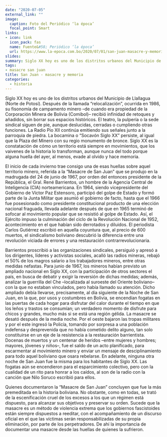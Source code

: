```yaml
---
date: "2020-07-05"
external_link: ""
image:
  caption: Foto del Periódico ‘la época’
  focal_point: Smart
links:
- icon: link
  icon_pack: fas
  name: Fuente&#58; Periódico ‘la época’
  url: https://www.la-epoca.com.bo/2020/07/01/san-juan-masacre-y-memoria/
slides: 
summary: Siglo XX hoy es uno de los distritos urbanos del Municipio de Llallagua (Norte de Potosí).
tags:
- masacre san juan
title: San Juan - masacre y memoria
categories:
  - historia
---
```


Siglo XX hoy es uno de los distritos urbanos del Municipio de Llallagua (Norte de Potosí). Después de la llamada “relocalización”, ocurrida en 1986, su fisonomía de campamento minero –de cuando era propiedad de la Corporación Minera de Bolivia (Comibol)– recibió infinidad de retoques y añadidos, sin borrar sus espacios históricos. El teatro, la pulpería o la sede sindical siguen de pie, aunque deslucidas, cerradas o cumpliendo otras funciones. La Radio Pio XII continúa emitiendo sus señales junto a la parroquia de piedra. La bocamina o “Socavón Siglo XX” persiste, al igual que la Plaza del Minero con su regio monumento de bronce. Siglo XX es la constatación de cómo un territorio está siempre en movimientos, que los vaivenes de la historia lo transforman, aunque nunca del todo porque alguna huella del ayer, al menos, evade al olvido y hace memoria.

El inicio de cada invierno trae consigo una de esas huellas sobre aquel territorio minero, referida a la “Masacre de San Juan” que se produjo en la madrugada del 24 de junio de 1967, por orden del entonces presidente de la República, el Gral. René Barrientos, un hombre de la Agencia Central de Inteligencia (CIA) norteamericana. En 1964, siendo vicepresidente del Gobierno de Víctor Paz Estensoro, participó del golpe de Estado y formó parte de la Junta Militar que asumió el gobierno de facto, hasta que el 1966 fue posesionado como presidente constitucional producto de una elección nacional fraguada, llevada adelante después de que en 1965 terminó de sofocar al movimiento popular que se resistió al golpe de Estado. Así, el Ejército impuso la culminación del ciclo de la Revolución Nacional de 1952, acontecimiento en el que habían sido derrotados y diluidos. El periodista Carlos Gutiérrez escribió en aquella coyuntura que, al precio de 600 muertos, el sindicalismo boliviano descubrió la diferencia entre una revolución viciada de errores y una restauración contrarrevolucionaria.

Barrientos proscribió a las organizaciones sindicales, persiguió y apresó a los dirigentes, líderes y activistas sociales, acalló las radios mineras, rebajó el 50% de los magros salario a los trabajadores mineros, entre otras medidas nefastas. Para junio de 1967, los mineros habían previsto un ampliado nacional en Siglo XX, con la participación de otros sectores el país, en busca de debatir y exigir la reversión de dichas medidas; además, analizar la guerrilla del Che –localizada al suroeste del Oriente boliviano– con la que no estaban vinculados, pero había llamado su atención. Dicho ampliado debía llevarse, precisamente, al día siguiente de la Noche de San Juan, en la que, por usos y costumbres en Bolivia, se encendían fogatas en las puertas de cada hogar para disfrutar del calor durante el tiempo en que los leños y trastos se consumían; un verdadero momento de disfrute para chicos y grandes, mucho más si se está una región gélida.
La masacre se desató después de la media noche. Por el oeste bajaron las tropas militares y por el este ingresó la Policía, tomando por sorpresa a una población indefensa y desprevenida que no había cometido delito alguno, tan solo constituirse en un eje de la resistencia a la restauración barrientista. Docenas de muertos y un centenar de heridos –entre mujeres y hombres; mayores, jóvenes y niños–, fue el saldo de un acto planificado, para escarmentar al movimiento minero y enviar un mensaje de desciplinamiento para todo aquel boliviano que osara rebelarse. En adelante, ninguna otra noche de San Juan fue la misma para los habitantes de Siglo XX. Las fogatas aún se encendieron para el esparcimiento colectivo, pero con la cualidad de un rito para honrar a los caídos, al son de la radio con la canción que Nilo Soruco escribió para ellos.

Quienes documentaron la “Masacre de San Juan” concluyen que fue la más premeditada en la historia boliviana. No obstante, como en todas, se trató de la escenificación cruel de los excesos a los que un régimen está dispuesto, para alcanzar sus objetivos y preservar su orden. Sucede que la masacre es un método de violencia extrema que los gobiernos fascistoides están siempre dispuestos a reeditar, con el acompañamiento de un discurso oficial en el que las víctimas serán responsabilizadas de su propia eliminación, por parte de los perpetradores. De ahí la importancia de documentar una masacre desde las huellas de quienes la sufrieron.